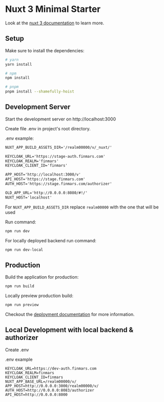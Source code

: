 # Nuxt 3 Minimal Starter

Look at the [nuxt 3 documentation](https://v3.nuxtjs.org) to learn more.

## Setup

Make sure to install the dependencies:

```bash
# yarn
yarn install

# npm
npm install

# pnpm
pnpm install --shamefully-hoist
```

## Development Server

Start the development server on http://localhost:3000

Create file .env in project's root directory.

.env example:

```txt
NUXT_APP_BUILD_ASSETS_DIR='/realm00000/v/_nuxt/'

KEYCLOAK_URL='https://stage-auth.finmars.com'
KEYCLOAK_REALM='finmars'
KEYCLOAK_CLIENT_ID='finmars'

APP_HOST='http://localhost:3000/v'
API_HOST='https://stage.finmars.com'
AUTH_HOST='https://stage.finmars.com/authorizer'

OLD_APP_URL='http://0.0.0.0:8080/#!/'
NUXT_HOST='localhost'
```

For `NUXT_APP_BUILD_ASSETS_DIR` replace `realm00000` with the one that will be used

Run command:

```bash
npm run dev
```

For locally deployed backend run command:

```bash
npm run dev-local
```

## Production

Build the application for production:

```bash
npm run build
```

Locally preview production build:

```bash
npm run preview
```

Checkout the [deployment documentation](https://v3.nuxtjs.org/docs/deployment) for more information.


## Local Development with local backend & authorizer

Create .env

.env example 
 
```
KEYCLOAK_URL=https://dev-auth.finmars.com
KEYCLOAK_REALM=finmars
KEYCLOAK_CLIENT_ID=finmars
NUXT_APP_BASE_URL=/realm00000/v/
APP_HOST=http://0.0.0.0:3000/realm00000/v/
AUTH_HOST=http://0.0.0.0:8083/authorizer
API_HOST=http://0.0.0.0:8000
```
